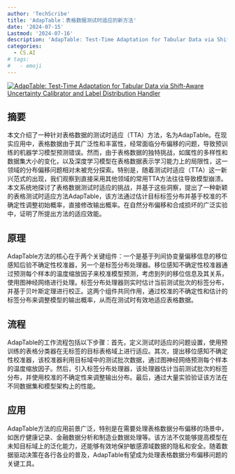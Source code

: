```yaml
---
author: 'TechScribe'
title: 'AdapTable：表格数据测试时适应的新方法'
date: '2024-07-15'
Lastmod: '2024-07-16'
description: 'AdapTable: Test-Time Adaptation for Tabular Data via Shift-Aware Uncertainty Calibrator and Label Distribution Handler'
categories:
  - CS.AI
# tags:
#   - emoji
---
```


[![AdapTable: Test-Time Adaptation for Tabular Data via Shift-Aware Uncertainty Calibrator and Label Distribution Handler](https://arxiv-research-1301205113.cos.ap-guangzhou.myqcloud.com/images/2407.10784v1.pdf_0.jpg)](https://arxiv.org/abs/2407.10784v1)

## 摘要

本文介绍了一种针对表格数据的测试时适应（TTA）方法，名为AdapTable。在现实应用中，表格数据由于其广泛性和丰富性，经常面临分布偏移的问题，导致预训练的机器学习模型预测错误。然而，由于表格数据的独特挑战，如属性的多样性和数据集大小的变化，以及深度学习模型在表格数据表示学习能力上的局限性，这一领域的分布偏移问题相对未被充分探索。特别是，随着测试时适应（TTA）这一新兴范式的出现，我们观察到直接采用其他领域的常用TTA方法往往导致模型崩溃。本文系统地探讨了表格数据测试时适应的挑战，并基于这些洞察，提出了一种新颖的表格测试时适应方法AdapTable，该方法通过估计目标标签分布并基于校准的不确定性调整初始概率，直接修改输出概率。在自然分布偏移和合成损坏的广泛实验中，证明了所提出方法的适应效能。<!--more-->

## 原理

AdapTable方法的核心在于两个关键组件：一个是基于列间协变量偏移信息的移位感知后验不确定性校准器，另一个是标签分布处理器。移位感知不确定性校准器通过预测每个样本的温度缩放因子来校准模型预测，考虑到列的移位信息及其关系，使用图神经网络进行处理。标签分布处理器则实时估计当前测试批次的标签分布，并基于贝叶斯定理进行校正。这两个组件共同作用，通过校准的不确定性和估计的标签分布来调整模型的输出概率，从而在测试时有效地适应表格数据。

## 流程

AdapTable的工作流程包括以下步骤：首先，定义测试时适应的问题设置，使用预训练的表格分类器在无标签的目标表格域上进行适应。其次，提出移位感知不确定性校准器，该校准器利用目标域中的测试批次数据，通过图神经网络预测每个样本的温度缩放因子。然后，引入标签分布处理器，该处理器估计当前测试批次的标签分布，并使用校准的不确定性来调整输出分布。最后，通过大量实验验证该方法在不同数据集和模型架构上的性能。

## 应用

AdapTable方法的应用前景广泛，特别是在需要处理表格数据分布偏移的场景中，如医疗健康记录、金融数据分析和制造业数据处理等。该方法不仅能够提高模型在未知目标域上的泛化能力，还能够有效地保护敏感源域数据的隐私和安全。随着数据驱动决策在各行各业的普及，AdapTable有望成为处理表格数据分布偏移问题的关键工具。